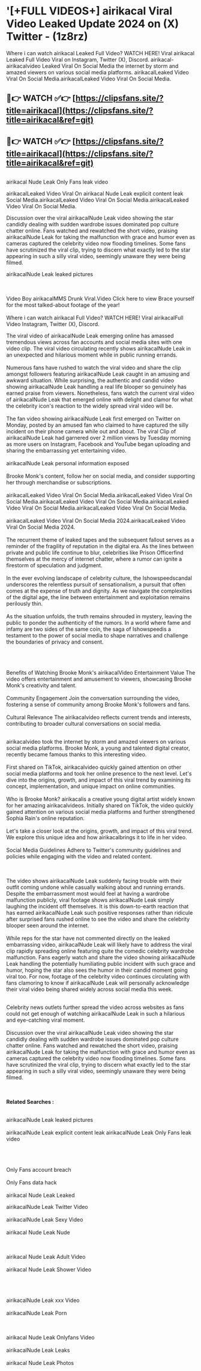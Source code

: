#  '[+FULL VIDEOS+] airikacal Viral Video Leaked Update 2024 on (X) Twitter - (1z8rz)

Where i can watch airikacal Leaked Full Video? WATCH HERE! Viral airikacal Leaked Full Video Viral on Instagram, Twitter (X), Discord.
airikacal- airikacalvideo Leaked Viral On Social Media the internet by storm and amazed viewers on various social media platforms.
airikacalLeaked Video Viral On Social Media.airikacalLeaked Video Viral On Social Media.




## 🔴👉 WATCH ✅👉 [https://clipsfans.site/?title=airikacal](https://clipsfans.site/?title=airikacal&ref=git)


## 🔴👉 WATCH ✅👉 [https://clipsfans.site/?title=airikacal](https://clipsfans.site/?title=airikacal&ref=git)
##


airikacal Nude Leak Only Fans leak video 


airikacalLeaked Video Viral On  airikacal Nude Leak explicit content leak Social Media.airikacalLeaked Video Viral On Social Media.airikacalLeaked Video Viral On Social Media.



Discussion over the viral airikacalNude Leak video showing the star candidly dealing with sudden wardrobe issues dominated pop culture chatter online. Fans watched and rewatched the short video, praising airikacalNude Leak for taking the malfunction with grace and humor even as cameras captured the celebrity video now flooding timelines. Some fans have scrutinized the viral clip, trying to discern what exactly led to the star appearing in such a silly viral video, seemingly unaware they were being filmed.


airikacalNude Leak leaked pictures


  <br>

  <br>
Video Boy airikacalMMS Drunk Viral.Video Click here to view Brace yourself for the most talked-about footage of the year!
<br><br>
Where i can watch airikacal Full Video? WATCH HERE! Viral airikacalFull Video Instagram, Twitter (X), Discord.

The viral video of airikacalNude Leak emerging online has amassed tremendous views across fan accounts and social media sites with one video clip. The viral video circulating recently shows airikacalNude Leak in an unexpected and hilarious moment while in public running errands.
<br><br>
Numerous fans have rushed to watch the viral video and share the clip amongst followers featuring airikacalNude Leak caught in an amusing and awkward situation. While surprising, the authentic and candid video showing airikacalNude Leak handling a real life blooper so genuinely has earned praise from viewers. Nonetheless, fans watch the current viral video of airikacalNude Leak that emerged online with delight and clamor for what the celebrity icon's reaction to the widely spread viral video will be.
<br><br>
The fan video showing airikacalNude Leak first emerged on Twitter on Monday, posted by an amused fan who claimed to have captured the silly incident on their phone camera while out and about. The viral Clip of airikacalNude Leak had garnered over 2 million views by Tuesday morning as more users on Instagram, Facebook and YouTube began uploading and sharing the embarrassing yet entertaining video.
<br><br>
airikacalNude Leak personal information exposed
<br><br>
Brooke Monk's content, follow her on social media, and consider supporting her through merchandise or subscriptions.
<br><br>
airikacalLeaked Video Viral On Social Media.airikacalLeaked Video Viral On Social Media.airikacalLeaked Video Viral On Social Media.airikacalLeaked Video Viral On Social Media.airikacalLeaked Video Viral On Social Media.
<br><br>
airikacalLeaked Video Viral On Social Media 2024.airikacalLeaked Video Viral On Social Media 2024.
<br><br>
The recurrent theme of leaked tapes and the subsequent fallout serves as a reminder of the fragility of reputation in the digital era. As the lines between private and public life continue to blur, celebrities like Prison Officerfind themselves at the mercy of internet chatter, where a rumor can ignite a firestorm of speculation and judgment.
<br><br>
In the ever evolving landscape of celebrity culture, the Ishowspeedscandal underscores the relentless pursuit of sensationalism, a pursuit that often comes at the expense of truth and dignity. As we navigate the complexities of the digital age, the line between entertainment and exploitation remains perilously thin.
<br><br>
As the situation unfolds, the truth remains shrouded in mystery, leaving the public to ponder the authenticity of the rumors. In a world where fame and infamy are two sides of the same coin, the saga of Ishowspeedis a testament to the power of social media to shape narratives and challenge the boundaries of privacy and consent.
<br><br>

<br><br>
Benefits of Watching Brooke Monk's airikacalVideo Entertainment Value The video offers entertainment and amusement to viewers, showcasing Brooke Monk's creativity and talent.
<br><br>
Community Engagement Join the conversation surrounding the video, fostering a sense of community among Brooke Monk's followers and fans.
<br><br>
Cultural Relevance The airikacalvideo reflects current trends and interests, contributing to broader cultural conversations on social media.
<br><br>


airikacalvideo took the internet by storm and amazed viewers on various social media platforms. Brooke Monk, a young and talented digital creator, recently became famous thanks to this interesting video.
<br><br>
First shared on TikTok, airikacalvideo quickly gained attention on other social media platforms and took her online presence to the next level. Let's dive into the origins, growth, and impact of this viral trend by examining its concept, implementation, and unique impact on online communities.
<br><br>
Who is Brooke Monk? airikacalis a creative young digital artist widely known for her amazing airikacalvideos. Initially shared on TikTok, the video quickly gained attention on various social media platforms and further strengthened Sophia Rain's online reputation.
<br><br>
Let's take a closer look at the origins, growth, and impact of this viral trend. We explore this unique idea and how airikacalbrings it to life in her video.
<br><br>
Social Media Guidelines Adhere to Twitter's community guidelines and policies while engaging with the video and related content.


<br><br>
The video shows airikacalNude Leak suddenly facing trouble with their outfit coming undone while casually walking about and running errands. Despite the embarrassment most would feel at having a wardrobe malfunction publicly, viral footage shows airikacalNude Leak simply laughing the incident off themselves. It is this down-to-earth reaction that has earned airikacalNude Leak such positive responses rather than ridicule after surprised fans rushed online to see the video and share the celebrity blooper seen around the internet.
<br><br>
While reps for the star have not commented directly on the leaked embarrassing video, airikacalNude Leak will likely have to address the viral clip rapidly spreading online featuring quite the comedic celebrity wardrobe malfunction. Fans eagerly watch and share the video showing airikacalNude Leak handling the potentially humiliating public incident with such grace and humor, hoping the star also sees the humor in their candid moment going viral too. For now, footage of the celebrity video continues circulating with fans clamoring to know if airikacalNude Leak will personally acknowledge their viral video being shared widely across social media this week.
<br><br>

Celebrity news outlets further spread the video across websites as fans could not get enough of watching airikacalNude Leak in such a hilarious and eye-catching viral moment.
<br><br>
Discussion over the viral airikacalNude Leak video showing the star candidly dealing with sudden wardrobe issues dominated pop culture chatter online. Fans watched and rewatched the short video, praising airikacalNude Leak for taking the malfunction with grace and humor even as cameras captured the celebrity video now flooding timelines. Some fans have scrutinized the viral clip, trying to discern what exactly led to the star appearing in such a silly viral video, seemingly unaware they were being filmed.


<br><br>
<strong>Related Searches :</strong>
<br><br>

airikacalNude Leak leaked pictures
<br><br>
airikacalNude Leak explicit content leak
airikacalNude Leak Only Fans leak video
<br><br>

<br><br>
Only Fans account breach
<br><br>
Only Fans data hack
<br><br>
airikacal Nude Leak Leaked

airikacalNude Leak Twitter Video
<br><br>
airikacalNude Leak Sexy Video
<br><br>
airikacal Nude Leak Nude

<br><br>
airikacal Nude Leak Adult Video
<br><br>
airikacal Nude Leak Shower Video
<br><br>

<br><br>
airikacalNude Leak xxx Video
<br><br>
airikacalNude Leak Porn

<br><br>
airikacal Nude Leak Onlyfans Video
<br><br>
airikacalNude Leak Leaks
<br><br>
airikacal Nude Leak Photos